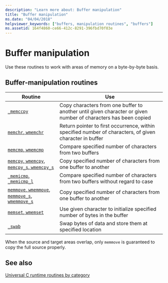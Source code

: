 ```yaml
---
description: "Learn more about: Buffer manipulation"
title: "Buffer manipulation"
ms.date: "04/04/2018"
helpviewer_keywords: ["buffers, manipulation routines", "buffers"]
ms.assetid: 164f4860-ce66-412c-8291-396fbd70f03e
---
```

# Buffer manipulation

Use these routines to work with areas of memory on a byte-by-byte basis.

## Buffer-manipulation routines

| Routine | Use |
|---|---|
| [`_memccpy`](reference/memccpy.md) | Copy characters from one buffer to another until given character or given number of characters has been copied |
| [`memchr`, `wmemchr`](reference/memchr-wmemchr.md) | Return pointer to first occurrence, within specified number of characters, of given character in buffer |
| [`memcmp`, `wmemcmp`](reference/memcmp-wmemcmp.md) | Compare specified number of characters from two buffers |
| [`memcpy`, `wmemcpy`](reference/memcpy-wmemcpy.md), [`memcpy_s`, `wmemcpy_s`](reference/memcpy-s-wmemcpy-s.md) | Copy specified number of characters from one buffer to another |
| [`_memicmp`, `_memicmp_l`](reference/memicmp-memicmp-l.md) | Compare specified number of characters from two buffers without regard to case |
| [`memmove`, `wmemmove`](reference/memmove-wmemmove.md), [`memmove_s`, `wmemmove_s`](reference/memmove-s-wmemmove-s.md) | Copy specified number of characters from one buffer to another |
| [`memset`, `wmemset`](reference/memset-wmemset.md) | Use given character to initialize specified number of bytes in the buffer |
| [`_swab`](reference/swab.md) | Swap bytes of data and store them at specified location |

When the source and target areas overlap, only `memmove` is guaranteed to copy the full source properly.

## See also

[Universal C runtime routines by category](run-time-routines-by-category.md)

